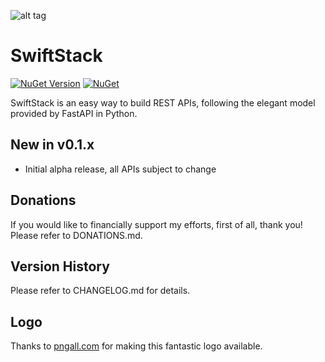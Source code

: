 ![alt tag](https://github.com/jchristn/swiftstack/blob/main/assets/icon.ico)

# SwiftStack

[![NuGet Version](https://img.shields.io/nuget/v/SwiftStack.svg?style=flat)](https://www.nuget.org/packages/SwiftStack/) [![NuGet](https://img.shields.io/nuget/dt/SwiftStack.svg)](https://www.nuget.org/packages/SwiftStack) 

SwiftStack is an easy way to build REST APIs, following the elegant model provided by FastAPI in Python.

## New in v0.1.x

- Initial alpha release, all APIs subject to change

## Donations

If you would like to financially support my efforts, first of all, thank you!  Please refer to DONATIONS.md.

## Version History

Please refer to CHANGELOG.md for details.

## Logo

Thanks to [pngall.com](https://www.pngall.com/fast-png/download/92775/) for making this fantastic logo available.
